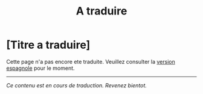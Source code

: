 ﻿---
title: [A traduire]
---

<!-- TODO: translation missing - French version -->

# [Titre a traduire]

Cette page n'a pas encore ete traduite. Veuillez consulter la [version espagnole](/es/mitos-laboral-continuacion) pour le moment.

---

*Ce contenu est en cours de traduction. Revenez bientot.*
